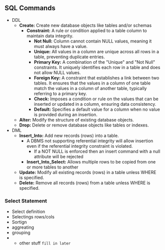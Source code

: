 ## SQL Commands 
- DDL 
	- **Create:** Create new database objects like tables and/or schemas
		- **Constraint:** A rule or condition applied to a table column to maintain data integrity.
			- **Not Null:** Column cannot contain NULL values, meaning it must always have a value.
			- **Unique:** All values in a column are unique across all rows in a table, preventing duplicate entries.
			- **Primary Key:** A combination of the "Unique" and "Not Null" constraints. It uniquely identifies each row in a table and does not allow NULL values.
			- **Foreign Key:** A constraint that establishes a link between two tables. It ensures that the values in a column of one table match the values in a column of another table, typically referring to a primary key.
			- **Check:** Imposes a condition or rule on the values that can be inserted or updated in a column, ensuring data consistency.
			- **Default:** Specifies a default value for a column when no value is provided during an insertion.
	- **Alter:** Modify the structure of existing database objects.
	- **Drop:** Delete or remove database objects like tables or indexes.
- DML
	- **Insert_Into:** Add new records (rows) into a table.
		- A DBMS not supporting referential integrity will allow insertion even if the referential integrity constraint is violated.
			- If a NOT NULL is enforced then an insert command with a null attribute will be rejected
		- **Insert_Into_Select:** Allows multiple rows to be copied from one or more tables to another
	- **Update:** Modify all existing records (rows) in a table unless WHERE is specified.
	- **Delete:** Remove all records (rows) from a table unless WHERE is specified.


### Select Statement
- Select definition
- Selectings rows/cols
- Sortign
- aggreating
- grouping
- + other stuff `fill in later`